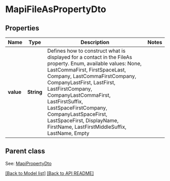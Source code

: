 
# MapiFileAsPropertyDto
## Properties
Name | Type | Description | Notes
------------ | ------------- | ------------- | -------------
**value** | **String** | Defines how to construct what is displayed for a contact in the FileAs property. Enum, available values: None, LastCommaFirst, FirstSpaceLast, Company, LastCommaFirstCompany, CompanyLastFirst, LastFirst, LastFirstCompany, CompanyLastCommaFirst, LastFirstSuffix, LastSpaceFirstCompany, CompanyLastSpaceFirst, LastSpaceFirst, DisplayName, FirstName, LastFirstMiddleSuffix, LastName, Empty | 


## Parent class

See: [MapiPropertyDto](MapiPropertyDto.md)

[[Back to Model list]](Models.md) [[Back to API README]](README.md)

